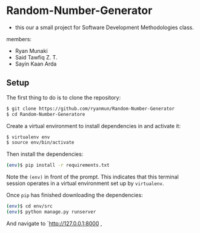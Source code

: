 # Random-Number-Generator

- this our a small project for Software Development Methodologies class.

members: 
* Ryan Munaki
* Said Tawfiq Z. T.
* Sayin Kaan Arda


## Setup

The first thing to do is to clone the repository:

```sh
$ git clone https://github.com/ryanmun/Random-Number-Generator
$ cd Random-Number-Generatore
```

Create a virtual environment to install dependencies in and activate it:

```sh
$ virtualenv env
$ source env/bin/activate
```

Then install the dependencies:

```sh
(env)$ pip install -r requirements.txt
```
Note the `(env)` in front of the prompt. This indicates that this terminal
session operates in a virtual environment set up by `virtualenv`.

Once `pip` has finished downloading the dependencies:
```sh
(env)$ cd env/src
(env)$ python manage.py runserver
```
And navigate to `http://127.0.0.1:8000 ,
